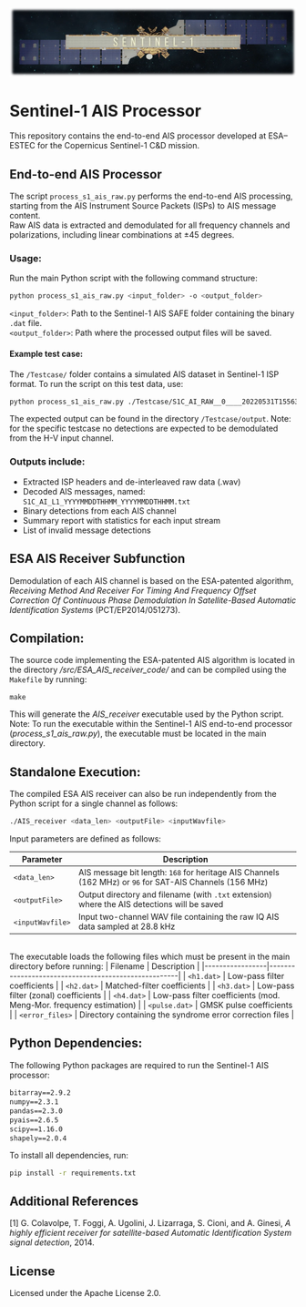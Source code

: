 ![text](src/sentinel1cd.png)
# Sentinel-1 AIS Processor
This repository contains the end-to-end AIS processor developed at ESA–ESTEC for the Copernicus Sentinel-1 C&D mission.

## End-to-end AIS Processor
The script `process_s1_ais_raw.py` performs the end-to-end AIS processing, starting from the AIS Instrument Source Packets (ISPs) to AIS message content. \
Raw AIS data is extracted and demodulated for all frequency channels and polarizations, including linear combinations at ±45 degrees.

### Usage:

Run the main Python script with the following command structure:

```bash
python process_s1_ais_raw.py <input_folder> -o <output_folder>
```
`<input_folder>`: Path to the Sentinel-1 AIS SAFE folder containing the binary `.dat` file.\
`<output_folder>`: Path where the processed output files will be saved.

#### Example test case:
The `/Testcase/` folder contains a simulated AIS dataset in Sentinel-1 ISP format. To run the script on this test data, use:
```bash
python process_s1_ais_raw.py ./Testcase/S1C_AI_RAW__0____20220531T155630_20220531T155744_000016________2D48.SAFE/ -o ./Testcase/output
```
The expected output can be found in the directory `/Testcase/output`. Note: for the specific testcase no detections are expected to be demodulated from the H-V input channel.

### Outputs include:
- Extracted ISP headers and de-interleaved raw data (.wav)
- Decoded AIS messages, named: `S1C_AI_L1_YYYYMMDDTHHMM_YYYYMMDDTHHMM.txt`
- Binary detections from each AIS channel
- Summary report with statistics for each input stream
- List of invalid message detections

## ESA AIS Receiver Subfunction

Demodulation of each AIS channel is based on the ESA-patented algorithm, _Receiving Method And Receiver For Timing And Frequency Offset Correction Of Continuous Phase Demodulation In Satellite-Based Automatic Identification Systems_ (PCT/EP2014/051273).

## Compilation:
The source code implementing the ESA-patented AIS algorithm is located in the directory _/src/ESA_AIS_receiver_code/_ and can be compiled using the `Makefile` by running:
```
make
```
This will generate the _AIS_receiver_ executable used by the Python script. Note: To run the executable within the Sentinel-1 AIS end-to-end processor (_process_s1_ais_raw.py_), the executable must be located in the main directory. 


## Standalone Execution:
The compiled ESA AIS receiver can also be run independently from the Python script for a single channel as follows:

``` bash
./AIS_receiver <data_len> <outputFile> <inputWavfile>
```

Input parameters are defined as follows:

| Parameter        | Description                                                                                          |
|------------------|----------------------------------------------------------------------------------------------------|
| `<data_len>`     | AIS message bit length: `168` for heritage AIS Channels (162 MHz) or `96` for SAT-AIS Channels (156 MHz) |
| `<outputFile>`   | Output directory and filename (with `.txt` extension) where the AIS detections will be saved            |
| `<inputWavfile>` | Input two-channel WAV file containing the raw IQ AIS data sampled at 28.8 kHz                 |


\
The executable loads the following files which must be present in the main directory before running:
| Filename        | Description                                         |
|-----------------|-----------------------------------------------------|
| `<h1.dat>`     | Low-pass filter coefficients                        |
| `<h2.dat>`     | Matched-filter coefficients                         |
| `<h3.dat>`     | Low-pass filter (zonal) coefficients                |
| `<h4.dat>`     | Low-pass filter coefficients (mod. Meng-Mor. frequency estimation) |
| `<pulse.dat>`  | GMSK pulse coefficients                             |
| `<error_files>` | Directory containing the syndrome error correction files                              |


## Python Dependencies:
The following Python packages are required to run the Sentinel-1 AIS processor:
```
bitarray==2.9.2
numpy==2.3.1
pandas==2.3.0
pyais==2.6.5
scipy==1.16.0
shapely==2.0.4
```
To install all dependencies, run:
```bash
pip install -r requirements.txt
```

## Additional References
[1] G. Colavolpe, T. Foggi, A. Ugolini, J. Lizarraga, S. Cioni, and A. Ginesi, _A highly efficient receiver for satellite-based Automatic Identification System signal detection_, 2014.

## License
Licensed under the Apache License 2.0.
